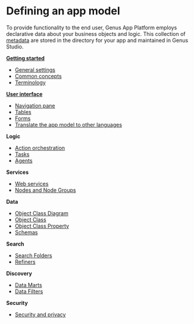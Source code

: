# Defining an app model

To provide functionality to the end user, Genus App Platform employs declarative data about your business objects and logic. This collection of [metadata](../../terminology.md) are stored in the directory for your app and maintained in Genus Studio.

**[Getting started](getting-started/getting-started.md)**

* [General settings](general-settings.md)
* [Common concepts](common-concepts.md)
* [Terminology](../../terminology.md)

**[User interface](user-interface/index.md)**

* [Navigation pane](user-interface/navigation-pane.md)
* [Tables](user-interface/tables/index.md)
* [Forms](user-interface/forms/index.md)
* [Translate the app model to other languages](translate-the-application-model-to-other-languages.md)

**Logic**

* [Action orchestration](logic/action-orchestration/index.md)
* [Tasks](tasks.md)
* [Agents](agents.md)

**Services**

* [Web services](web-services.md)
* [Nodes and Node Groups](nodes-and-node-groups.md)

**Data**

* [Object Class Diagram](object-class-diagram.md)
* [Object Class](object-class.md)
* [Object Class Property](object-class-property.md)
* [Schemas](schemas.md)

**Search**

* [Search Folders](search-folders.md)
* [Refiners](refiners.md)

**Discovery**

* [Data Marts](data-marts.md)
* [Data Filters](data-filters.md)

**Security**

* [Security and privacy](security.md)
